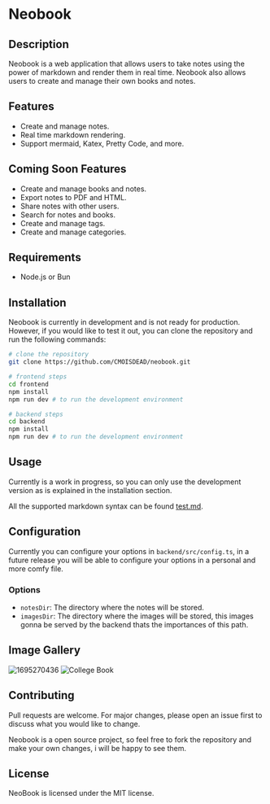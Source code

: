 # Neobook

## Description

Neobook is a web application that allows users to take notes using the power of markdown and render them in real time. Neobook also allows users to create and manage their own books and notes.

## Features

- Create and manage notes.
- Real time markdown rendering.
- Support mermaid, Katex, Pretty Code, and more.

## Coming Soon Features

- Create and manage books and notes.
- Export notes to PDF and HTML.
- Share notes with other users.
- Search for notes and books.
- Create and manage tags.
- Create and manage categories.

## Requirements

- Node.js or Bun

## Installation

Neobook is currently in development and is not ready for production. However, if you would like to test it out, you can clone the repository and run the following commands:

```bash
# clone the repository
git clone https://github.com/CMOISDEAD/neobook.git

# frontend steps
cd frontend
npm install
npm run dev # to run the development environment

# backend steps
cd backend
npm install
npm run dev # to run the development environment

```

## Usage

Currently is a work in progress, so you can only use the development version as is explained in the installation section.

All the supported markdown syntax can be found [test.md](./backend/notes/progress.md).

## Configuration

Currently you can configure your options in `backend/src/config.ts`, in a future release you will be able to configure your options in a personal and more comfy file.

### Options

- `notesDir`: The directory where the notes will be stored.
- `imagesDir`: The directory where the images will be stored, this images gonna be served by the backend thats the importances of this path.

## Image Gallery

![1695270436](https://github.com/CMOISDEAD/neobook/assets/51010598/7bf98acc-5700-4a1a-ae48-cb166f714bbd)
![College Book](https://github.com/CMOISDEAD/neobook/assets/51010598/9b2665ba-4369-4b67-8b60-b3bba9bcf007)

## Contributing

Pull requests are welcome. For major changes, please open an issue first to discuss what you would like to change.

Neobook is a open source project, so feel free to fork the repository and make your own changes, i will be happy to see them.

## License

NeoBook is licensed under the MIT license.
